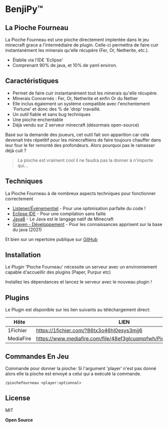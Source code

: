 # BenjiPy™️
## La Pioche Fourneau

La Pioche Fourneau est une pioche directement implentée dans le jeu minecraft grace a l'intermédiaire de plugin.
Celle-ci permettra de faire cuir instantanément les minerais qu'elle récupère (Fer, Or, Netherite, etc.).

- Établie via l'IDE 'Eclipse'
- Comprenant 90% de java, et 10% de yaml environ.

## Caractéristiques

- Permet de faire cuir instantanément tout les minerais qu'elle récupère.
- Minerais Concernés : Fer, Or, Netherite et enfin Or du Nether
- Elle inclus également un système compatible avec l'enchentement 'Fortune' et donc des % de 'drop' travaillé.
- Un outil fiable et sans bug techniques
- Une pioche enchentable
- Déjà vendu sur 2 serveur minecraft (désormais open-source)

Basé sur la demande des joueurs, cet outil fait son apparition car cela devenait très répetitif pour les minecraftiens de faire toujours chauffer dans leur four le fer remonté des profondeurs. Alors pourquoi pas le ramasser déjà cuit ?

> La pioche est vraiment cool
> il ne faudra pas la donner à 
> n'importe qui...

## Techniques

La Pioche Fourneau à de nombreux aspects techniques pour fonctionner correctement

- [Listener/Événementiel] - Pour une optimisation parfaite du code !
- [Eclipse IDE] - Pour une compilation sans faille
- [Java8] - Le Java est le langage natif de Minecraft
- [Graven - Développement] - Pour les connaissances apprisent sur la base du java (2021)

Et bien sur un repertoire publique sur [GitHub]

## Installation

Le Plugin 'Pioche Fourneau' nécessite un serveur avec un environnement capable d'accueillir des plugins (Paper, Purpur etc)

Installez les dépendances et lancez le serveur avec le nouveau plugin !

## Plugins

Le Plugin est disponible sur les lien suivants au téléchargement direct:

| Hôte | LIEN |
| ------ | ------ |
| 1Fichier | https://1fichier.com/?86tx3o46hl0esys3mjj6 |
| MediaFire | https://www.mediafire.com/file/48ef3glcuqmpfwh/PiocheFourneau.rar/file |

## Commandes En Jeu
Commande pour donner la pioche:
Si l'argument 'player' n'est pas donné alors elle la pioche est envoyé a celui qui a exécuté la commande.
```
/piochefourneau <player:optionnal>
```


## License

MIT

**Open Source**

[//]: # (These are reference links used in the body of this note and get stripped out when the markdown processor does its job. There is no need to format nicely because it shouldn't be seen. Thanks SO - http://stackoverflow.com/questions/4823468/store-comments-in-markdown-syntax)

   [Listener/Événementiel]: <https://waytolearnx.com/2020/05/event-et-listener-en-java.html>
   [Eclipse IDE]: <https://www.eclipse.org/ide/>
   [Java8]: <https://www.java.com/fr/download/help/java8.html#:~:text=Java%208%20est%20la%20dernière,d%27exécution%20des%20programmes%20Java.>
   [Graven - Développement]: <https://www.youtube.com/user/gravenilvectuto?app=desktop>
   [GitHub]: <https://github.com>
